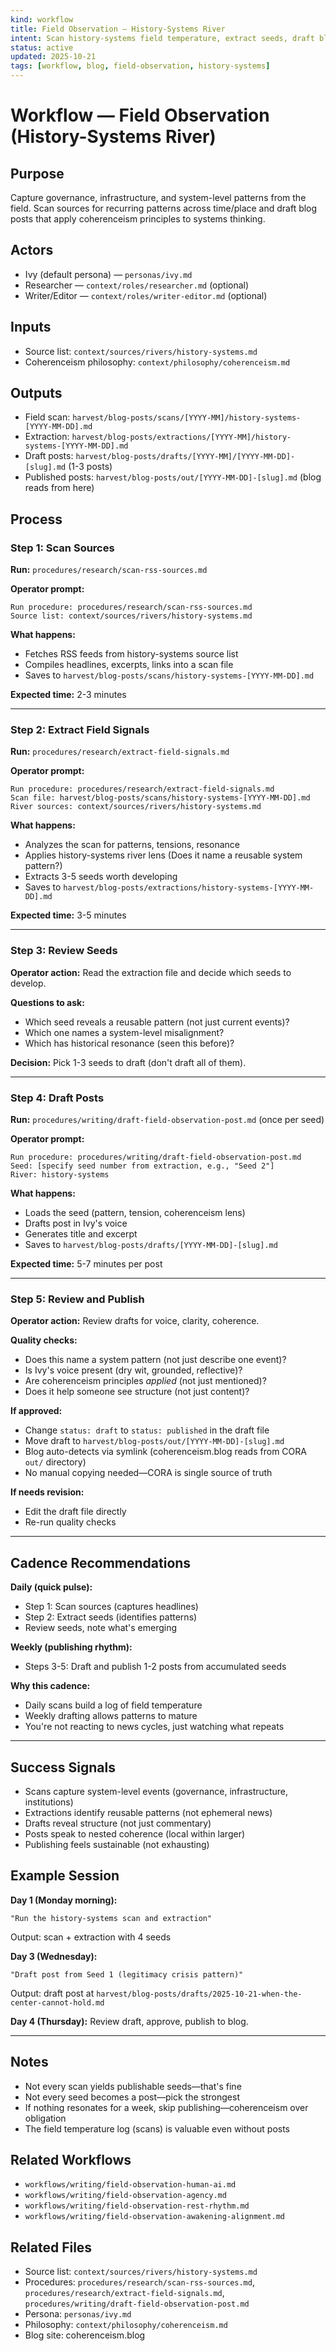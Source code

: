 ```yaml
---
kind: workflow
title: Field Observation — History-Systems River
intent: Scan history-systems field temperature, extract seeds, draft blog posts
status: active
updated: 2025-10-21
tags: [workflow, blog, field-observation, history-systems]
---
```


# Workflow — Field Observation (History-Systems River)

## Purpose
Capture governance, infrastructure, and system-level patterns from the field. Scan sources for recurring patterns across time/place and draft blog posts that apply coherenceism principles to systems thinking.

## Actors
- Ivy (default persona) — `personas/ivy.md`
- Researcher — `context/roles/researcher.md` (optional)
- Writer/Editor — `context/roles/writer-editor.md` (optional)

## Inputs
- Source list: `context/sources/rivers/history-systems.md`
- Coherenceism philosophy: `context/philosophy/coherenceism.md`

## Outputs
- Field scan: `harvest/blog-posts/scans/[YYYY-MM]/history-systems-[YYYY-MM-DD].md`
- Extraction: `harvest/blog-posts/extractions/[YYYY-MM]/history-systems-[YYYY-MM-DD].md`
- Draft posts: `harvest/blog-posts/drafts/[YYYY-MM]/[YYYY-MM-DD]-[slug].md` (1-3 posts)
- Published posts: `harvest/blog-posts/out/[YYYY-MM-DD]-[slug].md` (blog reads from here)

## Process

### Step 1: Scan Sources
**Run:** `procedures/research/scan-rss-sources.md`

**Operator prompt:**
```
Run procedure: procedures/research/scan-rss-sources.md
Source list: context/sources/rivers/history-systems.md
```

**What happens:**
- Fetches RSS feeds from history-systems source list
- Compiles headlines, excerpts, links into a scan file
- Saves to `harvest/blog-posts/scans/history-systems-[YYYY-MM-DD].md`

**Expected time:** 2-3 minutes

---

### Step 2: Extract Field Signals
**Run:** `procedures/research/extract-field-signals.md`

**Operator prompt:**
```
Run procedure: procedures/research/extract-field-signals.md
Scan file: harvest/blog-posts/scans/history-systems-[YYYY-MM-DD].md
River sources: context/sources/rivers/history-systems.md
```

**What happens:**
- Analyzes the scan for patterns, tensions, resonance
- Applies history-systems river lens (Does it name a reusable system pattern?)
- Extracts 3-5 seeds worth developing
- Saves to `harvest/blog-posts/extractions/history-systems-[YYYY-MM-DD].md`

**Expected time:** 3-5 minutes

---

### Step 3: Review Seeds
**Operator action:** Read the extraction file and decide which seeds to develop.

**Questions to ask:**
- Which seed reveals a reusable pattern (not just current events)?
- Which one names a system-level misalignment?
- Which has historical resonance (seen this before)?

**Decision:** Pick 1-3 seeds to draft (don't draft all of them).

---

### Step 4: Draft Posts
**Run:** `procedures/writing/draft-field-observation-post.md` (once per seed)

**Operator prompt:**
```
Run procedure: procedures/writing/draft-field-observation-post.md
Seed: [specify seed number from extraction, e.g., "Seed 2"]
River: history-systems
```

**What happens:**
- Loads the seed (pattern, tension, coherenceism lens)
- Drafts post in Ivy's voice
- Generates title and excerpt
- Saves to `harvest/blog-posts/drafts/[YYYY-MM-DD]-[slug].md`

**Expected time:** 5-7 minutes per post

---

### Step 5: Review and Publish
**Operator action:** Review drafts for voice, clarity, coherence.

**Quality checks:**
- Does this name a system pattern (not just describe one event)?
- Is Ivy's voice present (dry wit, grounded, reflective)?
- Are coherenceism principles *applied* (not just mentioned)?
- Does it help someone see structure (not just content)?

**If approved:**
- Change `status: draft` to `status: published` in the draft file
- Move draft to `harvest/blog-posts/out/[YYYY-MM-DD]-[slug].md`
- Blog auto-detects via symlink (coherenceism.blog reads from CORA `out/` directory)
- No manual copying needed—CORA is single source of truth

**If needs revision:**
- Edit the draft file directly
- Re-run quality checks

---

## Cadence Recommendations

**Daily (quick pulse):**
- Step 1: Scan sources (captures headlines)
- Step 2: Extract seeds (identifies patterns)
- Review seeds, note what's emerging

**Weekly (publishing rhythm):**
- Steps 3-5: Draft and publish 1-2 posts from accumulated seeds

**Why this cadence:**
- Daily scans build a log of field temperature
- Weekly drafting allows patterns to mature
- You're not reacting to news cycles, just watching what repeats

---

## Success Signals
- Scans capture system-level events (governance, infrastructure, institutions)
- Extractions identify reusable patterns (not ephemeral news)
- Drafts reveal structure (not just commentary)
- Posts speak to nested coherence (local within larger)
- Publishing feels sustainable (not exhausting)

## Example Session

**Day 1 (Monday morning):**
```
"Run the history-systems scan and extraction"
```
Output: scan + extraction with 4 seeds

**Day 3 (Wednesday):**
```
"Draft post from Seed 1 (legitimacy crisis pattern)"
```
Output: draft post at `harvest/blog-posts/drafts/2025-10-21-when-the-center-cannot-hold.md`

**Day 4 (Thursday):**
Review draft, approve, publish to blog.

---

## Notes
- Not every scan yields publishable seeds—that's fine
- Not every seed becomes a post—pick the strongest
- If nothing resonates for a week, skip publishing—coherenceism over obligation
- The field temperature log (scans) is valuable even without posts

## Related Workflows
- `workflows/writing/field-observation-human-ai.md`
- `workflows/writing/field-observation-agency.md`
- `workflows/writing/field-observation-rest-rhythm.md`
- `workflows/writing/field-observation-awakening-alignment.md`

## Related Files
- Source list: `context/sources/rivers/history-systems.md`
- Procedures: `procedures/research/scan-rss-sources.md`, `procedures/research/extract-field-signals.md`, `procedures/writing/draft-field-observation-post.md`
- Persona: `personas/ivy.md`
- Philosophy: `context/philosophy/coherenceism.md`
- Blog site: coherenceism.blog
